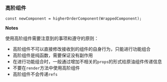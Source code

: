 ### 高阶组件

```
const newComponent = higherOrderComponent(WrappedComponent);
```

**Notes**

使用高阶组件需要注意到的事项和遵守的原则：

- 高阶组件不可以直接修改接收到的组件的自身行为，只能进行功能组合
- 高阶组件是纯函数，需要保证没有副作用
- 在进行功能组合时，一般通过增加不相关的``props``的形式给原油组件传递信息
- 不要在``render``方法中使用高阶组件
- 高阶组件不会传递``refs``